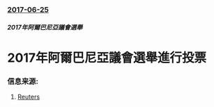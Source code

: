 ### [2017-06-25](/zh/news/2017/06/25/index.md)

##### 2017年阿爾巴尼亞議會選舉
# 2017年阿爾巴尼亞議會選舉進行投票 




### 信息来源:

1. [Reuters](http://www.reuters.com/article/us-albania-election-idUSKBN19F0RU)
